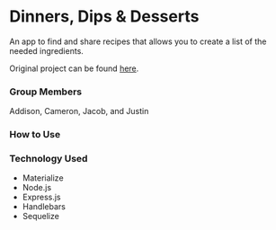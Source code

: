# Dinners, Dips & Desserts

An app to find and share recipes that allows you to create a list of the needed ingredients.

Original project can be found [here](https://github.com/Addison-Nance/Project-2).

### Group Members
Addison, Cameron, Jacob, and Justin

### How to Use



### Technology Used
- Materialize
- Node.js
- Express.js
- Handlebars
- Sequelize
